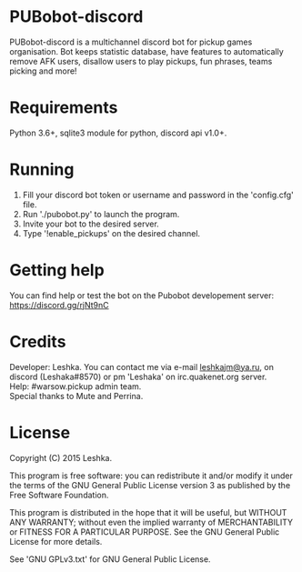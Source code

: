 # PUBobot-discord
PUBobot-discord is a multichannel discord bot for pickup games organisation.
Bot keeps statistic database, have features to automatically remove AFK users, disallow users to play pickups, fun phrases, teams picking and more!

# Requirements
Python 3.6+, sqlite3 module for python, discord api v1.0+.

# Running
1. Fill your discord bot token or username and password in the 'config.cfg' file.
2. Run './pubobot.py' to launch the program.
3. Invite your bot to the desired server.
4. Type '!enable_pickups' on the desired channel.

# Getting help
You can find help or test the bot on the Pubobot developement server: https://discord.gg/rjNt9nC

# Credits
Developer: Leshka. You can contact me via e-mail leshkajm@ya.ru, on discord (Leshaka#8570) or pm 'Leshaka' on irc.quakenet.org server.   
Help: #warsow.pickup admin team.   
Special thanks to Mute and Perrina.

# License
Copyright (C) 2015 Leshka.

This program is free software: you can redistribute it and/or modify
it under the terms of the GNU General Public License version 3 as published by
the Free Software Foundation.

This program is distributed in the hope that it will be useful,
but WITHOUT ANY WARRANTY; without even the implied warranty of
MERCHANTABILITY or FITNESS FOR A PARTICULAR PURPOSE.  See the
GNU General Public License for more details.

See 'GNU GPLv3.txt' for GNU General Public License.
